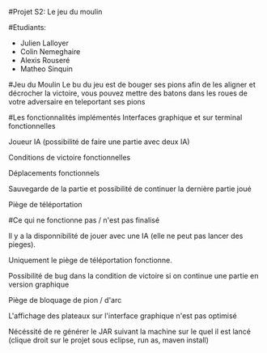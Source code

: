 #Projet S2: Le jeu du moulin


#Etudiants:
- Julien Lalloyer		
- Colin Nemeghaire
- Alexis Rouseré
- Matheo Sinquin

#Jeu du Moulin
Le bu du jeu est de bouger ses pions afin de les aligner et décrocher la victoire, vous pouvez mettre des batons dans les roues de votre adversaire en teleportant ses pions


#Les fonctionnalités implémentés
Interfaces graphique et sur terminal fonctionnelles 

Joueur IA (possibilité de faire une partie avec deux IA)

Conditions de victoire fonctionnelles

Déplacements fonctionnels

Sauvegarde de la partie et possibilité de continuer la dernière partie joué

Piège de téléportation


#Ce qui ne fonctionne pas / n'est pas finalisé

Il y a la disponnibilité de jouer avec une IA (elle ne peut pas lancer des pieges).

Uniquement le piège de téléportation fonctionne.

Possibilité de bug dans la condition de victoire si on continue une partie en version graphique

Piège de bloquage de pion / d'arc 

L'affichage des plateaux sur l'interface graphique n'est pas optimisé 

Nécéssité de re générer le JAR suivant la machine sur le quel il est lancé (clique droit sur le projet sous eclipse, run as, maven install)





